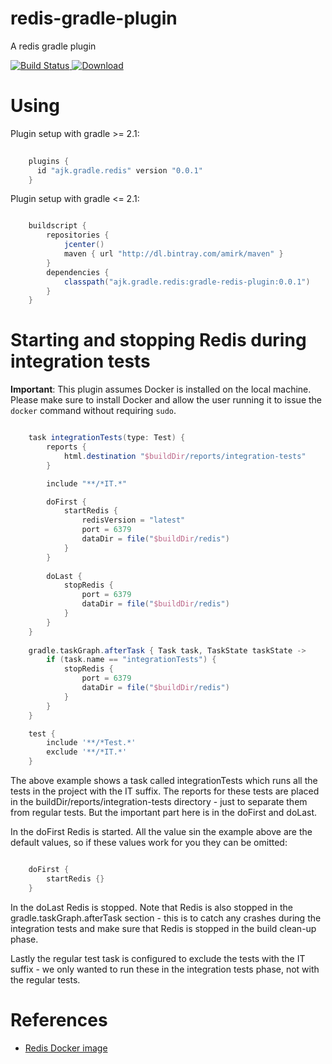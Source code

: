 # redis-gradle-plugin

A redis gradle plugin

[ ![Build Status](https://travis-ci.org/amirkibbar/peach.svg?branch=master) ](https://travis-ci.org/amirkibbar/peach)
[ ![Download](https://api.bintray.com/packages/amirk/maven/gradle-redis-plugin/images/download.svg) ](https://bintray.com/amirk/maven/gradle-redis-plugin/_latestVersion)

# Using

Plugin setup with gradle >= 2.1:

```gradle
    
    plugins {
      id "ajk.gradle.redis" version "0.0.1"
    }
``` 

Plugin setup with gradle <= 2.1:
```gradle

    buildscript {
        repositories {
            jcenter()
            maven { url "http://dl.bintray.com/amirk/maven" }
        }
        dependencies {
            classpath("ajk.gradle.redis:gradle-redis-plugin:0.0.1")
        }
    }
```

# Starting and stopping Redis during integration tests

**Important**: This plugin assumes Docker is installed on the local machine. Please make sure to install Docker and
allow the user running it to issue the `docker` command without requiring `sudo`.

```gradle

    task integrationTests(type: Test) {
        reports {
            html.destination "$buildDir/reports/integration-tests"
        }

        include "**/*IT.*"

        doFirst {
            startRedis {
				redisVersion = "latest"
                port = 6379
				dataDir = file("$buildDir/redis")
            }
        }
    
        doLast {
            stopRedis {
                port = 6379
				dataDir = file("$buildDir/redis")
            }
        }
    }
    
    gradle.taskGraph.afterTask { Task task, TaskState taskState ->
        if (task.name == "integrationTests") {
            stopRedis {
                port = 6379
                dataDir = file("$buildDir/redis")
            }
        }
    }

    test {
        include '**/*Test.*'
        exclude '**/*IT.*'
    }
```

The above example shows a task called integrationTests which runs all the tests in the project with the IT suffix. The
reports for these tests are placed in the buildDir/reports/integration-tests directory - just to separate them from
regular tests. But the important part here is in the doFirst and doLast.

In the doFirst Redis is started. All the value sin the example above are the default values, so if these values work
for you they can be omitted:

```gradle

    doFirst {
        startRedis {}
    }
```

In the doLast Redis is stopped. Note that Redis is also stopped in the gradle.taskGraph.afterTask section - this is to
catch any crashes during the integration tests and make sure that Redis is stopped in the build clean-up phase.

Lastly the regular test task is configured to exclude the tests with the IT suffix - we only wanted to run these in the
integration tests phase, not with the regular tests.

# References

- [Redis Docker image](https://hub.docker.com/_/redis/)
